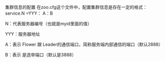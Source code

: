 集群信息的配置
在zoo.cfg这个文件中，配置集群信息是存在一定的格式：service.N =YYY： A：B

N：代表服务器编号（也就是myid里面的值）

YYY：服务器地址

A：表示 Flower 跟 Leader的通信端口，简称服务端内部通信的端口（默认2888）

B：表示 是选举端口（默认是3888）

